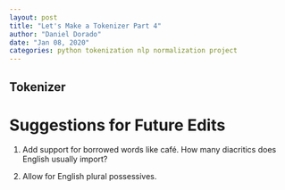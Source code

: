 ```yaml
---
layout: post
title: "Let's Make a Tokenizer Part 4"
author: "Daniel Dorado"
date: "Jan 08, 2020"
categories: python tokenization nlp normalization project
---
```


## Tokenizer




# Suggestions for Future Edits

1. Add support for borrowed words like café.  How many diacritics does
English usually import?

2. Allow for English plural possessives.